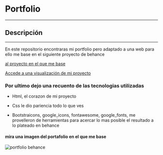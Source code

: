 
<h1>Portfolio</h1>
<hr>
<h2>Descripción</h2>
<hr>
<p>En este repositorio encontraras mi portfolio pero adaptado a una web para ello me base en el siguiente proyecto de behance</p>
<a href="https://www.behance.net/gallery/189947559/Personal-Portfolio-Landing-Page-UI-Design-Website?tracking_source=search_projects%7Cwebsite+portfolio+landing+page&l=78
">al proyecto en el que me base</a>

<a href="https://ybambogado.github.io/portfolio-web/">Accede a una visualización de mi proyecto</a>

<h3>Por ultimo dejo una recuento de las tecnologias utilizadas</h3>
<ul>
    <li><p>Html, el corazon de mi proyecto</p></li>
    <li><p>Css le dio pariencia todo lo que ves</p></li>
    <li>Bootstraicons, google_icons, fontawesome, google_fonts, me provelleron de herramientas para acercar lo mas posible el resultado a lo plateado en behance</li>
</ul>

<h4>mira una imagen del portafolio en el que me base</h4>
<img src="img/portfolio_a-replicar.png" alt="portfolio behance">
